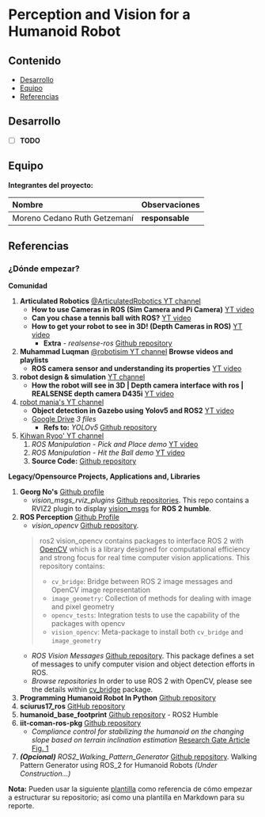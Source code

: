 # Perception and Vision for a Humanoid Robot

## Contenido

- [Desarrollo](#desarrollo)
- [Equipo](#equipo)
- [Referencias](#referencias)

## Desarrollo

- [ ] **TODO**

## Equipo

**Integrantes del proyecto:**

| Nombre | Observaciones |
| :----------| :----------- |
| Moreno Cedano Ruth Getzemaní | **responsable** |

## Referencias

### ¿Dónde empezar?

**Comunidad**

1. **Articulated Robotics** [@ArticulatedRobotics YT channel](https://www.youtube.com/@ArticulatedRobotics)
	- **How to use Cameras in ROS (Sim Camera and Pi Camera)** [YT video](https://www.youtube.com/watch?v=A3nw2M47K50)
	- **Can you chase a tennis ball with ROS?** [YT video](https://www.youtube.com/watch?v=gISSSbYUZag)
	- **How to get your robot to see in 3D! (Depth Cameras in ROS)** [YT video](https://www.youtube.com/watch?v=T9xZ22i9-Ys)
		- **Extra** - *realsense-ros* [Github repository](https://github.com/IntelRealSense/realsense-ros)
1. **Muhammad Luqman** [@robotisim YT channel](https://www.youtube.com/@robotisim) **Browse videos and playlists**
	- **ROS camera sensor and understanding its properties** [YT video](https://www.youtube.com/watch?v=mG0FHhhfmw8)
1. **robot design & simulation** [YT channel](https://www.youtube.com/@kabilankb2003)
   	- **How the robot will see in 3D | Depth camera interface with ros | REALSENSE depth camera D435i** [YT video](https://www.youtube.com/watch?v=_uvGxKpRnqo) 
1. [robot mania's YT channel](https://www.youtube.com/@robotmania8896)
	- **Object detection in Gazebo using Yolov5 and ROS2** [YT video](https://www.youtube.com/watch?v=594Gmkdo-_s)
	- [Google Drive](https://drive.google.com/drive/folders/1xC-gFmWQybQGagxtu8WxGqpFS-1Ek-V2) *3 files*
		- **Refs to:** *YOLOv5* [Github repository](https://github.com/ultralytics/yolov5)
1. [Kihwan Ryoo' YT channel](https://www.youtube.com/@kihwanryoo8369)
	1. *ROS Manipulation - Pick and Place demo* [YT video](https://www.youtube.com/watch?v=mtZAKtnwhGA)
	1. *ROS Manipulation - Hit the Ball demo* [YT video](https://www.youtube.com/watch?v=Sb9Ap8X50mk)
	1. **Source Code:** [Github repository](https://github.com/Kihwan-Ryoo/ros_manipulator_hit_the_ball) 


**Legacy/Opensource Projects, Applications and, Libraries**

1. **Georg No's** [Github profile](https://github.com/NovoG93)
   - *vision_msgs_rviz_plugins* [Github repositories](https://github.com/NovoG93/vision_msgs_rviz_plugins). This repo contains a RVIZ2 plugin to display [vision_msgs](https://github.com/ros-perception/vision_msgs/tree/ros2) for **ROS 2 humble**.
1. **ROS Perception** [Github Profile](https://github.com/ros-perception)
   - *vision_opencv* [Github repository](https://github.com/ros-perception/vision_opencv).
	> ros2 vision_opencv contains packages to interface ROS 2 with [OpenCV](http://opencv.org/) which is a library designed for computational efficiency and strong focus for real time computer vision applications. This repository contains:
	>	* `cv_bridge`: Bridge between ROS 2 image messages and OpenCV image representation
	> 	* `image_geometry`: Collection of methods for dealing with image and pixel geometry
	> 	* `opencv_tests`: Integration tests to use the capability of the packages with opencv
	> 	* `vision_opencv`: Meta-package to install both `cv_bridge` and `image_geometry`
   - *ROS Vision Messages* [Github repository](https://github.com/ros-perception/vision_msgs/tree/ros2). This package defines a set of messages to unify computer vision and object detection efforts in ROS.
   - *Browse repositories*
In order to use ROS 2 with OpenCV, please see the details within [cv_bridge](https://github.com/ros-perception/vision_opencv/tree/ros2/cv_bridge) package.
1. **Programming Humanoid Robot In Python** [Github repository](https://github.com/DAInamite/programming-humanoid-robot-in-python)
1. **sciurus17_ros** [GitHub repository](https://github.com/rt-net/sciurus17_ros)
1. **humanoid_base_footprint** [Github repository](https://github.com/ros-sports/humanoid_base_footprint) - ROS2 Humble
1. **iit-coman-ros-pkg** [Github repository](https://github.com/ADVRHumanoids/iit-coman-ros-pkg)
	- *Compliance control for stabilizing the humanoid on the changing slope based on terrain inclination estimation* [Research Gate Article](https://www.researchgate.net/publication/282589044_Compliance_control_for_stabilizing_the_humanoid_on_the_changing_slope_based_on_terrain_inclination_estimation) 
	[Fig. 1](https://www.researchgate.net/figure/The-compliant-humanoid-robot-COMAN_fig1_282589044)
1. ***(Opcional)*** *ROS2_Walking_Pattern_Generator* [Github repository](https://github.com/open-rdc/ROS2_Walking_Pattern_Generator). Walking Pattern Generator using ROS_2 for Humanoid Robots *(Under Construction...)*

**Nota:** Pueden usar la siguiente [plantilla](https://github.com/mrg-mex/mrg-plantilla-repositorio) como referencia de cómo empezar a estructurar su repositorio; así como una plantilla en Markdown para su reporte.
